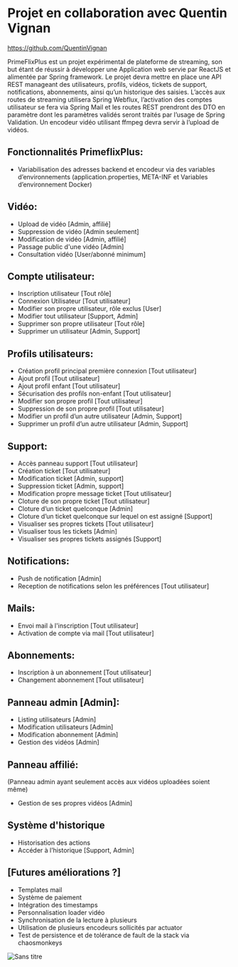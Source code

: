 # Projet en collaboration avec Quentin Vignan
https://github.com/QuentinVignan

PrimeFlixPlus est un projet expérimental de plateforme de streaming, son but étant de
réussir à développer une Application web servie par ReactJS et alimentée par Spring
framework. Le projet devra mettre en place une API REST manageant des utilisateurs,
profils, vidéos, tickets de support, notifications, abonnements, ainsi qu’un historique des
saisies. L’accès aux routes de streaming utilisera Spring Webflux, l’activation des comptes
utilisateur se fera via Spring Mail et les routes REST prendront des DTO en paramètre dont
les paramètres validés seront traités par l’usage de Spring Validation. Un encodeur vidéo
utilisant ffmpeg devra servir à l’upload de vidéos.

## Fonctionnalités PrimeflixPlus:
- Variabilisation des adresses backend et encodeur via des variables d’environnements
(application.properties, META-INF et Variables d’environnement Docker)

## Vidéo:
- Upload de vidéo [Admin, affilié]
- Suppression de vidéo [Admin seulement]
- Modification de vidéo [Admin, affilié]
- Passage public d'une vidéo [Admin]
- Consultation vidéo [User/abonné minimum]

## Compte utilisateur:
- Inscription utilisateur [Tout rôle]
- Connexion Utilisateur [Tout utilisateur]
- Modifier son propre utilisateur, rôle exclus [User]
- Modifier tout utilisateur [Support, Admin]
- Supprimer son propre utilisateur [Tout rôle]
- Supprimer un utilisateur [Admin, Support]

## Profils utilisateurs:
- Création profil principal première connexion [Tout utilisateur]
- Ajout profil [Tout utilisateur]
- Ajout profil enfant [Tout utilisateur]
- Sécurisation des profils non-enfant [Tout utilisateur]
- Modifier son propre profil [Tout utilisateur]
- Suppression de son propre profil [Tout utilisateur]
- Modifier un profil d’un autre utilisateur [Admin, Support]
- Supprimer un profil d’un autre utilisateur [Admin, Support]

## Support:
- Accès panneau support [Tout utilisateur]
- Création ticket [Tout utilisateur]
- Modification ticket [Admin, support]
- Suppression ticket [Admin, support]
- Modification propre message ticket [Tout utilisateur]
- Cloture de son propre ticket [Tout utilisateur]
- Cloture d’un ticket quelconque [Admin]
- Cloture d’un ticket quelconque sur lequel on est assigné [Support]
- Visualiser ses propres tickets [Tout utilisateur]
- Visualiser tous les tickets [Admin]
- Visualiser ses propres tickets assignés [Support]

## Notifications:
- Push de notification [Admin]
- Reception de notifications selon les préférences [Tout utilisateur]

## Mails:
- Envoi mail à l'inscription [Tout utilisateur]
- Activation de compte via mail [Tout utilisateur]

## Abonnements:
- Inscription à un abonnement [Tout utilisateur]
- Changement abonnement [Tout utilisateur]

## Panneau admin [Admin]:
- Listing utilisateurs [Admin]
- Modification utilisateurs [Admin]
- Modification abonnement [Admin]
- Gestion des vidéos [Admin]

## Panneau affilié:
(Panneau admin ayant seulement accès aux vidéos uploadées soient même)
- Gestion de ses propres vidéos [Admin]

## Système d'historique
- Historisation des actions
- Accéder à l’historique [Support, Admin]

## [Futures améliorations ?]
- Templates mail
- Système de paiement
- Intégration des timestamps
- Personnalisation loader vidéo
- Synchronisation de la lecture à plusieurs
- Utilisation de plusieurs encodeurs sollicités par actuator
- Test de persistence et de tolérance de fault de la stack via chaosmonkeys

![Sans titre](https://github.com/user-attachments/assets/a67ee71c-7910-4ee5-96b2-c22f4ea6a5c3)
